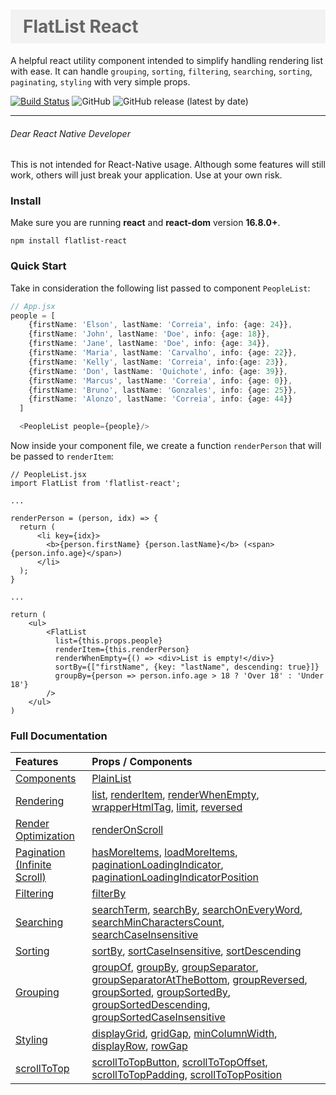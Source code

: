 <h1
style="
color: #666;
background-color: #f2f2f2;
padding: 10px 20px;
">
FlatList React
</h1>

A helpful react utility component intended to simplify handling rendering list with ease.
It can handle `grouping`, `sorting`, `filtering`, `searching`, `sorting`, `paginating`, `styling` with very simple props.

[![Build Status](https://travis-ci.com/ECorreia45/flatlist-react.svg?branch=master)](https://travis-ci.com/ECorreia45/flatlist-react)
![GitHub](https://img.shields.io/github/license/ECorreia45/flatlist-react)
![GitHub release (latest by date)](https://img.shields.io/github/v/release/ECorreia45/flatlist-react)

---

###### Dear React Native Developer
This is not intended for React-Native usage. Although some features will still work, others will just break your application. Use at your own risk.

### Install

Make sure you are running **react** and **react-dom** version **16.8.0+**.

```npm install flatlist-react```

### Quick Start

Take in consideration the following list passed to component `PeopleList`:

```ts
// App.jsx
people = [
    {firstName: 'Elson', lastName: 'Correia', info: {age: 24}},
    {firstName: 'John', lastName: 'Doe', info: {age: 18}},
    {firstName: 'Jane', lastName: 'Doe', info: {age: 34}},
    {firstName: 'Maria', lastName: 'Carvalho', info: {age: 22}},
    {firstName: 'Kelly', lastName: 'Correia', info:{age: 23}},
    {firstName: 'Don', lastName: 'Quichote', info: {age: 39}},
    {firstName: 'Marcus', lastName: 'Correia', info: {age: 0}},
    {firstName: 'Bruno', lastName: 'Gonzales', info: {age: 25}},
    {firstName: 'Alonzo', lastName: 'Correia', info: {age: 44}}
  ]

  <PeopleList people={people}/>
```

Now inside your component file, we create a function `renderPerson` that will be passed to `renderItem`:

```tsx
// PeopleList.jsx
import FlatList from 'flatlist-react';

...

renderPerson = (person, idx) => {
  return (
      <li key={idx}>
        <b>{person.firstName} {person.lastName}</b> (<span>{person.info.age}</span>)
      </li>
  );
}

...

return (
    <ul>
        <FlatList
          list={this.props.people}
          renderItem={this.renderPerson}
          renderWhenEmpty={() => <div>List is empty!</div>}
          sortBy={["firstName", {key: "lastName", descending: true}]}
          groupBy={person => person.info.age > 18 ? 'Over 18' : 'Under 18'}
        />
    </ul>
)
```
### Full Documentation

| Features        | Props / Components        |
| :------------- | :------------- |
| [Components](https://github.com/ECorreia45/flatlist-react/blob/documentation/documentation/Doc.md#components)  | [PlainList](https://github.com/ECorreia45/flatlist-react/blob/documentation/documentation/Doc.md#plainlist) |
| [Rendering](https://github.com/ECorreia45/flatlist-react/blob/documentation/documentation/Doc.md#rendering)      | [list](https://github.com/ECorreia45/flatlist-react/blob/documentation/documentation/Doc.md#list-and-renderitem), [renderItem](https://github.com/ECorreia45/flatlist-react/blob/documentation/documentation/Doc.md#list-and-renderitem), [renderWhenEmpty](https://github.com/ECorreia45/flatlist-react/blob/documentation/documentation/Doc.md#renderwhenempty), [wrapperHtmlTag](https://github.com/ECorreia45/flatlist-react/blob/documentation/documentation/Doc.md#wrapperhtmltag), [limit](https://github.com/ECorreia45/flatlist-react/blob/documentation/documentation/Doc.md#limit), [reversed](https://github.com/ECorreia45/flatlist-react/blob/documentation/documentation/Doc.md#reversed) |
| [Render Optimization](https://github.com/ECorreia45/flatlist-react/blob/documentation/documentation/Doc.md#render-optimization) | [renderOnScroll](https://github.com/ECorreia45/flatlist-react/blob/documentation/documentation/Doc.md#renderonscroll) |
| [Pagination (Infinite Scroll)](https://github.com/ECorreia45/flatlist-react/blob/documentation/documentation/Doc.md#pagination)   | [hasMoreItems](https://github.com/ECorreia45/flatlist-react/blob/documentation/documentation/Doc.md#hasmoreitems), [loadMoreItems](https://github.com/ECorreia45/flatlist-react/blob/documentation/documentation/Doc.md#loadmoreitems), [paginationLoadingIndicator](https://github.com/ECorreia45/flatlist-react/blob/documentation/documentation/Doc.md#paginationloadingindicator), [paginationLoadingIndicatorPosition](https://github.com/ECorreia45/flatlist-react/blob/documentation/documentation/Doc.md#paginationloadingindicatorposition) |
| [Filtering](https://github.com/ECorreia45/flatlist-react/blob/documentation/documentation/Doc.md#filtering) | [filterBy](https://github.com/ECorreia45/flatlist-react/blob/documentation/documentation/Doc.md#filterby) |
| [Searching](https://github.com/ECorreia45/flatlist-react/blob/documentation/documentation/Doc.md#searching) | [searchTerm](https://github.com/ECorreia45/flatlist-react/blob/documentation/documentation/Doc.md#searchterm), [searchBy](https://github.com/ECorreia45/flatlist-react/blob/documentation/documentation/Doc.md#searchby), [searchOnEveryWord](https://github.com/ECorreia45/flatlist-react/blob/documentation/documentation/Doc.md#searchoneveryword), [searchMinCharactersCount](https://github.com/ECorreia45/flatlist-react/blob/documentation/documentation/Doc.md#searchmincharacterscount), [searchCaseInsensitive](https://github.com/ECorreia45/flatlist-react/blob/documentation/documentation/Doc.md#searchcaseinsensitive)    |
| [Sorting](https://github.com/ECorreia45/flatlist-react/blob/documentation/documentation/Doc.md#sorting)  | [sortBy](https://github.com/ECorreia45/flatlist-react/blob/documentation/documentation/Doc.md#sortby), [sortCaseInsensitive](https://github.com/ECorreia45/flatlist-react/blob/documentation/documentation/Doc.md#sortcaseinsensitive), [sortDescending](https://github.com/ECorreia45/flatlist-react/blob/documentation/documentation/Doc.md#sortdescending)    |
| [Grouping](https://github.com/ECorreia45/flatlist-react/blob/documentation/documentation/Doc.md#grouping) | [groupOf](https://github.com/ECorreia45/flatlist-react/blob/documentation/documentation/Doc.md#groupof), [groupBy](https://github.com/ECorreia45/flatlist-react/blob/documentation/documentation/Doc.md#groupby), [groupSeparator](https://github.com/ECorreia45/flatlist-react/blob/documentation/documentation/Doc.md#groupseparator), [groupSeparatorAtTheBottom](https://github.com/ECorreia45/flatlist-react/blob/documentation/documentation/Doc.md#groupseparatoratthebottom), [groupReversed](https://github.com/ECorreia45/flatlist-react/blob/documentation/documentation/Doc.md#groupreversed), [groupSorted](https://github.com/ECorreia45/flatlist-react/blob/documentation/documentation/Doc.md#groupsorted), [groupSortedBy](https://github.com/ECorreia45/flatlist-react/blob/documentation/documentation/Doc.md#groupsortedby), [groupSortedDescending](https://github.com/ECorreia45/flatlist-react/blob/documentation/documentation/Doc.md#groupsorteddescending), [groupSortedCaseInsensitive](https://github.com/ECorreia45/flatlist-react/blob/documentation/documentation/Doc.md#groupsortedcaseinsensitive) |
| [Styling](https://github.com/ECorreia45/flatlist-react/blob/documentation/documentation/Doc.md#styling) | [displayGrid](https://github.com/ECorreia45/flatlist-react/blob/documentation/documentation/Doc.md#displaygrid), [gridGap](https://github.com/ECorreia45/flatlist-react/blob/documentation/documentation/Doc.md#gridgap), [minColumnWidth](https://github.com/ECorreia45/flatlist-react/blob/documentation/documentation/Doc.md#mincolumnwidth), [displayRow](https://github.com/ECorreia45/flatlist-react/blob/documentation/documentation/Doc.md#displayrow), [rowGap](https://github.com/ECorreia45/flatlist-react/blob/documentation/documentation/Doc.md#rowgap)  |
| [scrollToTop](https://github.com/ECorreia45/flatlist-react/blob/documentation/documentation/Doc.md#scrolltotop) |[scrollToTopButton](https://github.com/ECorreia45/flatlist-react/blob/documentation/documentation/Doc.md#scrolltotopbutton), [scrollToTopOffset](https://github.com/ECorreia45/flatlist-react/blob/documentation/documentation/Doc.md#scrolltotopoffset), [scrollToTopPadding](https://github.com/ECorreia45/flatlist-react/blob/documentation/documentation/Doc.md#scrolltotoppadding), [scrollToTopPosition](https://github.com/ECorreia45/flatlist-react/blob/documentation/documentation/Doc.md#scrolltotopposition) |
